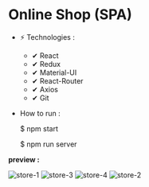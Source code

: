 # Online Shop (SPA)

- ⚡  Technologies : 
     - ✔  React
     - ✔  Redux
     - ✔  Material-UI
     - ✔  React-Router
     - ✔  Axios
     - ✔  Git

- How to run :

  $ npm start
  
  $ npm run server

**preview :**

<img src="https://s4.uupload.ir/files/1_olvs.jpg" alt="store-1" />

<img src="https://s4.uupload.ir/files/3_8sd7.jpg" alt="store-3" />

<img src="https://s4.uupload.ir/files/4_bdv5.jpg" alt="store-4" />

<img src="https://s4.uupload.ir/files/2-min_rx4.jpg" alt="store-2" />
